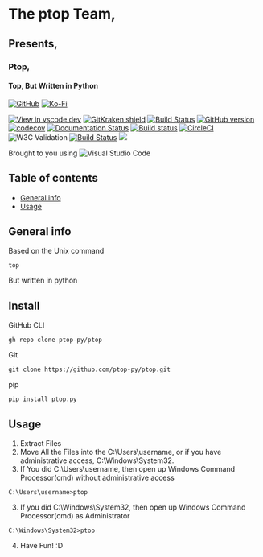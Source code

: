 # The ptop Team,
## Presents,
### Ptop,
#### Top, But Written in Python

[![GitHub][github-badge]][github-sponsors]
[![Ko-Fi][kofi-badge]][kofi]

[![View in vscode.dev](https://img.shields.io/badge/preview%20in-vscode.dev-blue)](https://vscode.dev/github/ptop-py/ptop)
[![GitKraken shield][kraken]][kraken-ref]
[![Build Status](https://dev.azure.com/dwhirlpool/ptop/_apis/build/status/ptop?branchName=main)](https://dev.azure.com/dwhirlpool/ptop/_build/latest?definitionId=1&branchName=main)
[![GitHub version](https://badge.fury.io/gh/DWhirlpool%2Fptop.svg)](https://badge.fury.io/gh/DWhirlpool%2Fptop)
[![codecov](https://codecov.io/gh/DWhirlpool/ptop/branch/main/graph/badge.svg?token=UKFXBEJBSY)](https://codecov.io/gh/DWhirlpool/ptop)
[![Documentation Status](https://readthedocs.org/projects/ptop/badge/?version=latest)](https://ptop.readthedocs.io/en/latest/?badge=latest)
[![Build status](https://ci.appveyor.com/api/projects/status/rk44r0r9s8d3l28o?svg=true)](https://ci.appveyor.com/project/DWhirlpool/ptop)
[![CircleCI](https://circleci.com/gh/DWhirlpool/ptop/tree/main.svg?style=svg)](https://circleci.com/gh/DWhirlpool/ptop/tree/main)
![W3C Validation](https://img.shields.io/w3c-validation/html?style=flat-square&targetUrl=https%3A%2F%2Fdwhirlpool.github.io%2Fptop)
[![Build Status](https://app.travis-ci.com/DWhirlpool/ptop.svg?branch=main)](https://app.travis-ci.com/DWhirlpool/ptop)
<img src="https://forthebadge.com/images/badges/built-with-love.svg"></img>

Brought to you using  ![Visual Studio Code](https://img.shields.io/badge/Visual%20Studio%20Code-0078d7.svg?style=for-the-badge&logo=visual-studio-code&logoColor=white)
## Table of contents
* [General info](#general-info)
* [Usage](#Usage)
## General info
Based on the Unix command 
```
top
```
But written in python
## Install
GitHub CLI

```
gh repo clone ptop-py/ptop
```

Git
```
git clone https://github.com/ptop-py/ptop.git
```

pip
```
pip install ptop.py
```
## Usage
1. Extract Files
2. Move All the Files into the C:\Users\username, or if you have administrative access, C:\Windows\System32.
3. If You did C:\Users\username, then open up Windows Command Processor(cmd) without administrative access
```
C:\Users\username>ptop
```
3. If you did C:\Windows\System32, then open up Windows Command Processor(cmd) as Administrator
```
C:\Windows\System32>ptop
```
4. Have Fun! :D

[kraken]: https://img.shields.io/badge/GitKraken-Legendary%20Git%20Tools-teal?style=plastic&logo=gitkraken
[kraken-ref]: https://www.gitkraken.com/invite/nQmDPR9D
[github-badge]: https://img.shields.io/badge/-Sponsor-fafbfc?logo=GitHub%20Sponsors
[github-sponsors]: https://github.com/sponsors/dwhirlpool
[kofi-badge]: https://img.shields.io/badge/Ko--fi-Buy%20me%20a%20coffee!-%2346b798.svg
[kofi]: https://ko-fi.com/dwhirlpool
